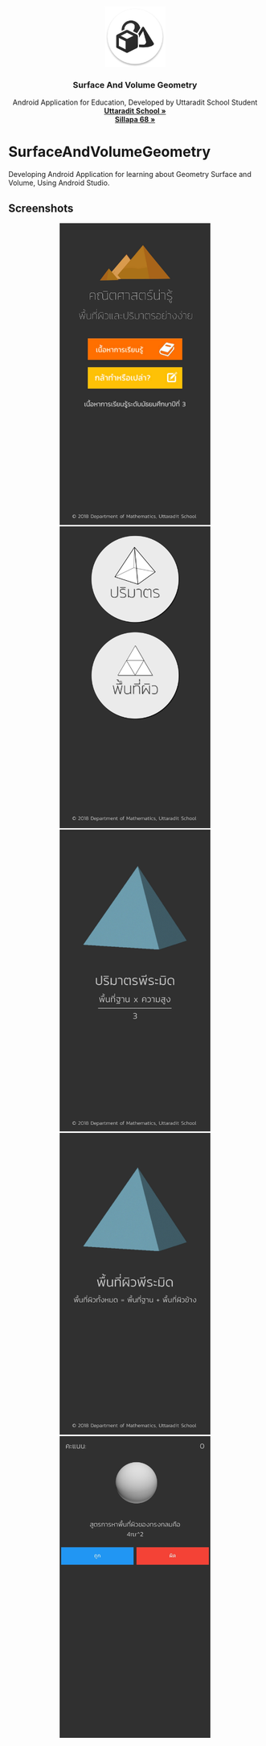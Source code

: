 <p align="center">
  <a href="https://github.com/peerawitp">
    <img src="app/src/main/res/mipmap-xxxhdpi/ic_launcher.png" alt="Logo" width="120" height="120">
  </a>
  <h3 align="center">Surface And Volume Geometry</h3>
  <p align="center">
    Android Application for Education, Developed by Uttaradit School Student
    <br />
    <a href="https://utd.ac.th/" target="_blank"><strong>Uttaradit School »</strong></a><br>
    <a href="https://www.sillapa.net/home/" target="_blank"><strong>Sillapa 68 »</strong></a>
  </p>
</p>

# SurfaceAndVolumeGeometry
Developing Android Application for learning about Geometry Surface and Volume, Using Android Studio.

## Screenshots
<p align="center">
<img src="Screenshot_20191106-201625.jpg" width="300" height="600">
<img src="Screenshot_20191106-201633.jpg" width="300" height="600">
<img src="Screenshot_20191106-201644.jpg" width="300" height="600">
<img src="Screenshot_20191106-201659.jpg" width="300" height="600">
<img src="Screenshot_20191106-201708.jpg" width="300" height="600">
</p>
